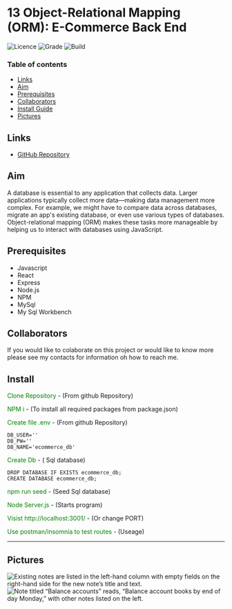 # 13 Object-Relational Mapping (ORM): E-Commerce Back End

![Licence](https://img.shields.io/badge/Licence-MIT-yellow)
![Grade](https://img.shields.io/badge/Grade-A%2B-blue)
![Build](https://img.shields.io/badge/Build-Pass-green)

### Table of contents

- [Links](##Links)
- [Aim](##Aim)
- [Prerequisites](##Prerequisites)
- [Collaborators](##collaborators)
- [Install Guide](##Install)
- [Pictures](##Pictures)

## Links

- [GitHub Repository](https://github.com/ChrisOnions/E-Commerce-Backend)

<!-- - [Deployed on heroku](https://shielded-escarpment-72538.herokuapp.com/) -->

## Aim

A database is essential to any application that collects data. Larger applications typically collect more data—making data management more complex. For example, we might have to compare data across databases, migrate an app's existing database, or even use various types of databases. Object-relational mapping (ORM) makes these tasks more manageable by helping us to interact with databases using JavaScript.

## Prerequisites

- Javascript
- React
- Express
- Node.js
- NPM
- MySql
- My Sql Workbench

## Collaborators

If you would like to colaborate on this project or would like to know more please see my contacts for information oh how to reach me.

## Install

<span style="color:green">Clone Repository</span> - (From github Repository)

<span style="color:green">NPM i</span> - (To install all required packages from package.json)

<span style="color:green">Create file .env </span> - (From github Repository)

```.env
DB_USER=''
DB_PW=''
DB_NAME='ecommerce_db'

```

<span style="color:green">Create Db</span> - ( Sql database)

```
DROP DATABASE IF EXISTS ecommerce_db;
CREATE DATABASE ecommerce_db;
```

<span style="color:green">npm run seed</span> - (Seed Sql database)

<span style="color:green">Node Server.js</span> - (Starts program)

<span style="color:green">Visist http://localhost:3001/</span> - (Or change PORT)

<span style="color:green">Use postman/insomnia to test routes</span> - (Useage)

---

## Pictures

![Existing notes are listed in the left-hand column with empty fields on the right-hand side for the new note’s title and text.](./Assets\express-note-taker.gif)
![Note titled “Balance accounts” reads, “Balance account books by end of day Monday,” with other notes listed on the left.](./Assets/express-demo-02.gif)
